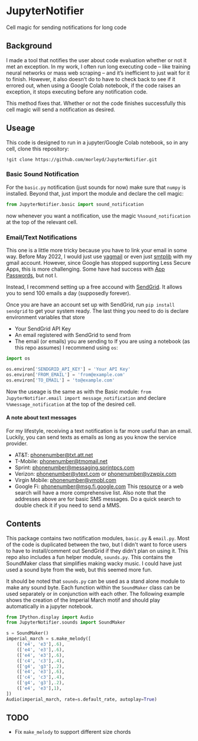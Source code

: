 # JupyterNotifier
Cell magic for sending notifications for long code

## Background
I made a tool that notifies the user about code evaluation whether or not it met an exception. In my work, I often run long executing code – like training neural networks or mass web scraping – and it’s inefficient to just wait for it to finish. However, it also doesn’t do to have to check back to see if it errored out, when using a Google Colab notebook, if the code raises an exception, it stops executing before any notification code. 

This method fixes that. Whether or not the code finishes successfully this cell magic will send a notification as desired.

## Useage
This code is designed to run in a jupyter/Google Colab notebook, so in any cell, clone this repository:
```Notebook
!git clone https://github.com/morleyd/JupyterNotifier.git
```
### Basic Sound Notification
For the `basic.py` notification (just sounds for now) make sure that `numpy` is installed. Beyond that, just import the module and declare the cell magic:
```python
from JupyterNotifier.basic import sound_notification
```
now whenever you want a notification, use the magic `%%sound_notification` at the top of the relevant cell.

### Email/Text Notifications
This one is a little more tricky because you have to link your email in some way. Before May 2022, I would just use [yagmail](https://github.com/kootenpv/yagmail) or even just [smtplib](https://docs.python.org/3/library/smtplib.html) with my gmail account. However, since Google has stopped supporting Less Secure Apps, this is more challenging. Some have had success with [App Passwords](https://support.google.com/accounts/answer/185833), but not I.

Instead, I recommend setting up a free accound with [SendGrid](https://sendgrid.com/pricing/). It allows you to send 100 emails a day (supposedly forever).

Once you are have an account set up with SendGrid, run `pip install sendgrid` to get your system ready. The last thing you need to do is declare environment variables that store 
  - Your SendGrid API Key
  - An email registered with SendGrid to send from
  - The email (or emails) you are sending to
If you are using a notebook (as this repo assumes) I recommend using `os`:
```python
import os

os.environ['SENDGRID_API_KEY'] = 'Your API Key'
os.environ['FROM_EMAIL'] = 'from@example.com'
os.environ['TO_EMAIL'] = 'to@example.com'
```
Now the useage is the same as with the Basic module: `from JupyterNotifier.email import message_notification` and declare `%%message_notification` at the top of the desired cell.

#### A note about text messages
For my lifestyle, receiving a text notification is far more useful than an email. Luckily, you can send texts as emails as long as you know the service provider.
  - AT&T: phonenumber@txt.att.net
  - T-Mobile: phonenumber@tmomail.net
  - Sprint: phonenumber@messaging.sprintpcs.com
  - Verizon: phonenumber@vtext.com or phonenumber@vzwpix.com
  - Virgin Mobile: phonenumber@vmobl.com
  - Google Fi: phonenumber@msg.fi.google.com
This [resource](https://20somethingfinance.com/how-to-send-text-messages-sms-via-email-for-free/) or a web search will have a more comprehensive list. Also note that the addresses above are for basic SMS messages. Do a quick search to double check it if you need to send a MMS.

## Contents
This package contains two notification modules, `basic.py` & `email.py`. Most of the code is duplicated between the two, but I didn't want to force users to have to install/comment out SendGrid if they didn't plan on using it. This repo also includes a fun helper module, `sounds.py`. This contains the SoundMaker class that simplifies making wacky music. I could have just used a sound byte from the web, but this seemed more fun. 

It should be noted that `sounds.py` can be used as a stand alone module to make any sound byte. Each function within the `SoundMaker` class can be used separately or in conjunction with each other. The following example shows the creation of the Imperial March motif and should play automatically in a jupyter notebook.
```python
from IPython.display import Audio
from JupyterNotifier.sounds import SoundMaker

s = SoundMaker()
imperial_march = s.make_melody([
    (['e4', 'e3'],.6), 
    (['e4', 'e3'],.6), 
    (['e4', 'e3'],.6), 
    (['c4', 'c3'],.4),
    (['g4', 'g3'],.2),
    (['e4', 'e3'],.6), 
    (['c4', 'c3'],.4),
    (['g4', 'g3'],.2),
    (['e4', 'e3'],1),     
])
Audio(imperial_march, rate=s.default_rate, autoplay=True)
```

## TODO
 - Fix `make_melody` to support different size chords